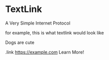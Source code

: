 # TextLink
A Very Simple Internet Protocol

for example, this is what textlink would look like

Dogs are cute

.link https://example.com Learn More!

